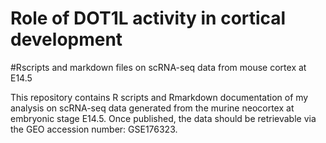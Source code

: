 # Role of DOT1L activity in cortical development

#Rscripts and markdown files on scRNA-seq data from mouse cortex at E14.5

This repository contains R scripts and Rmarkdown documentation of my analysis on scRNA-seq data generated from the murine neocortex at embryonic stage E14.5. Once published, the data should be retrievable via the GEO accession number: GSE176323.
